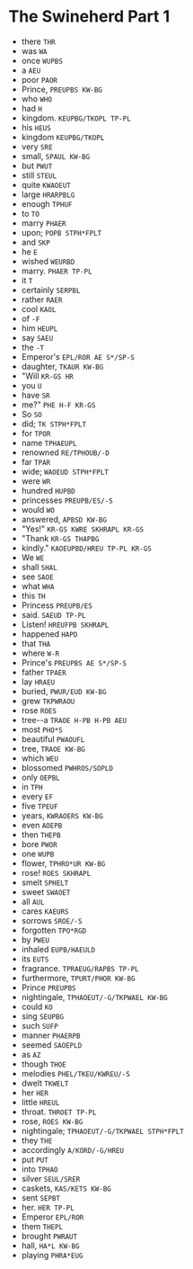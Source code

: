 # The Swineherd Part 1

* there `THR`
* was `WA`
* once `WUPBS`
* a `AEU`
* poor `PAOR`
* Prince, `PREUPBS KW-BG`
* who `WHO`
* had `H`
* kingdom. `KEUPBG/TKOPL TP-PL`
* his `HEUS`
* kingdom `KEUPBG/TKOPL`
* very `SRE`
* small, `SPAUL KW-BG`
* but `PWUT`
* still `STEUL`
* quite `KWAOEUT`
* large `HRARPBLG`
* enough `TPHUF`
* to `TO`
* marry `PHAER`
* upon; `POPB STPH*FPLT`
* and `SKP`
* he `E`
* wished `WEURBD`
* marry. `PHAER TP-PL`
* it `T`
* certainly `SERPBL`
* rather `RAER`
* cool `KAOL`
* of `-F`
* him `HEUPL`
* say `SAEU`
* the `-T`
* Emperor's `EPL/ROR AE S*/SP-S`
* daughter, `TKAUR KW-BG`
* "Will `KR-GS HR`
* you `U`
* have `SR`
* me?" `PHE H-F KR-GS`
* So `SO`
* did; `TK STPH*FPLT`
* for `TPOR`
* name `TPHAEUPL`
* renowned `RE/TPHOUB/-D`
* far `TPAR`
* wide; `WAOEUD STPH*FPLT`
* were `WR`
* hundred `HUPBD`
* princesses `PREUPB/ES/-S`
* would `WO`
* answered, `APBSD KW-BG`
* "Yes!" `KR-GS KWRE SKHRAPL KR-GS`
* "Thank `KR-GS THAPBG`
* kindly." `KAOEUPBD/HREU TP-PL KR-GS`
* We `WE`
* shall `SHAL`
* see `SAOE`
* what `WHA`
* this `TH`
* Princess `PREUPB/ES`
* said. `SAEUD TP-PL`
* Listen! `HREUFPB SKHRAPL`
* happened `HAPD`
* that `THA`
* where `W-R`
* Prince's `PREUPBS AE S*/SP-S`
* father `TPAER`
* lay `HRAEU`
* buried, `PWUR/EUD KW-BG`
* grew `TKPWRAOU`
* rose `ROES`
* tree--a `TRAOE H-PB H-PB AEU`
* most `PHO*S`
* beautiful `PWAOUFL`
* tree, `TRAOE KW-BG`
* which `WEU`
* blossomed `PWHROS/SOPLD`
* only `OEPBL`
* in `TPH`
* every `EF`
* five `TPEUF`
* years, `KWRAOERS KW-BG`
* even `AOEPB`
* then `THEPB`
* bore `PWOR`
* one `WUPB`
* flower, `TPHRO*UR KW-BG`
* rose! `ROES SKHRAPL`
* smelt `SPHELT`
* sweet `SWAOET`
* all `AUL`
* cares `KAEURS`
* sorrows `SROE/-S`
* forgotten `TPO*RGD`
* by `PWEU`
* inhaled `EUPB/HAEULD`
* its `EUTS`
* fragrance. `TPRAEUG/RAPBS TP-PL`
* furthermore, `TPURT/PHOR KW-BG`
* Prince `PREUPBS`
* nightingale, `TPHAOEUT/-G/TKPWAEL KW-BG`
* could `KO`
* sing `SEUPBG`
* such `SUFP`
* manner `PHAERPB`
* seemed `SAOEPLD`
* as `AZ`
* though `THOE`
* melodies `PHEL/TKEU/KWREU/-S`
* dwelt `TKWELT`
* her `HER`
* little `HREUL`
* throat. `THROET TP-PL`
* rose, `ROES KW-BG`
* nightingale; `TPHAOEUT/-G/TKPWAEL STPH*FPLT`
* they `THE`
* accordingly `A/KORD/-G/HREU`
* put `PUT`
* into `TPHAO`
* silver `SEUL/SRER`
* caskets, `KAS/KETS KW-BG`
* sent `SEPBT`
* her. `HER TP-PL`
* Emperor `EPL/ROR`
* them `THEPL`
* brought `PWRAUT`
* hall, `HA*L KW-BG`
* playing `PHRA*EUG`
